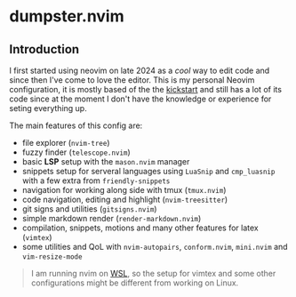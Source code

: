 # dumpster.nvim
## Introduction
I first started using neovim on late 2024 as a *cool* way to edit code and since then I've come to love the editor. This is my personal Neovim configuration, it is mostly based of the the [kickstart](https://github.com/nvim-lua/kickstart.nvim) and still has a lot of its code since at the moment I don't have the knowledge or experience for seting everything up.

The main features of this config are:
- file explorer (`nvim-tree`)
- fuzzy finder (`telescope.nvim`)
- basic **LSP** setup with the `mason.nvim` manager
- snippets setup for serveral languages using `LuaSnip` and `cmp_luasnip` with a few extra from `friendly-snippets`
- navigation for working along side with tmux (`tmux.nvim`)
- code navigation, editing and highlight (`nvim-treesitter`)
- git signs and utilities (`gitsigns.nvim`)
- simple markdown render (`render-markdown.nvim`)
- compilation, snippets, motions and many other features for latex (`vimtex`)
- some utilities and QoL with `nvim-autopairs`, `conform.nvim`, `mini.nvim` and `vim-resize-mode`

> I am running nvim on [WSL](https://learn.microsoft.com/en-us/windows/wsl/install), so the setup for vimtex and some other configurations might be different from working on Linux.
